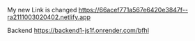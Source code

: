 My new Link is changed 
https://66acef771a567e6420e3847f--ra2111003020402.netlify.app

Backend
https://backend1-js1f.onrender.com/bfhl
